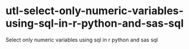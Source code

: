 # utl-select-only-numeric-variables-using-sql-in-r-python-and-sas-sql
Select only numeric variables using sql in r python and sas sql
